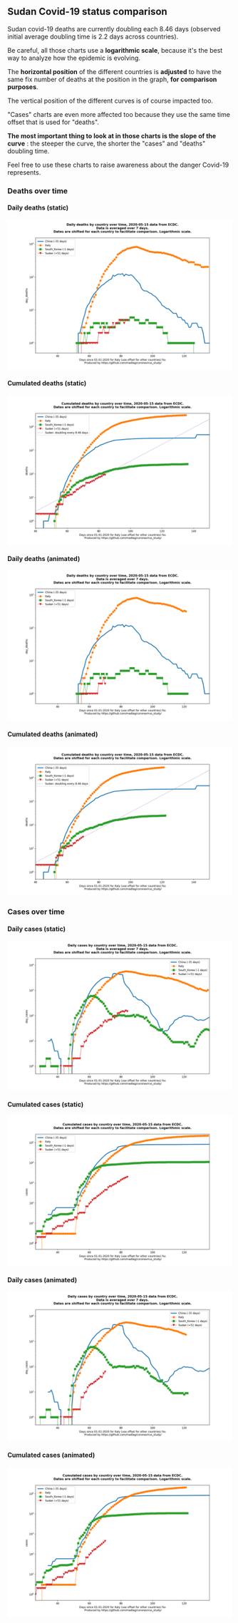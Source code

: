 ## Sudan Covid-19 status comparison 

Sudan covid-19 deaths are currently doubling each 8.46 days (observed initial average doubling time is 2.2 days across countries).



Be careful, all those charts use a **logarithmic scale**, because it's the best way to analyze how the epidemic is evolving.
 
The **horizontal position** of the different countries is **adjusted** to have the same fix number of deaths at the position in the graph, **for comparison purposes**.

The vertical position of the different curves is of course impacted too.

"Cases" charts are even more affected too because they use the same time offset that is used for "deaths".

**The most important thing to look at in those charts is the slope of the curve** : the steeper the curve, the shorter the "cases" and "deaths" doubling time.

Feel free to use these charts to raise awareness about the danger Covid-19 represents. 


 
### Deaths over time
 
#### Daily deaths (static)
![Sudan covid-19 daily deaths static chart](https://raw.githubusercontent.com/madlag/coronavirus_study/master/notebooks/graphs/2020-05-15/countries/Sudan/2020-05-15_Sudan_day_deaths.png "Sudan covid-19 day_deaths static chart")   
 
#### Cumulated deaths (static)
![Sudan covid-19 cumulated deaths static chart](https://raw.githubusercontent.com/madlag/coronavirus_study/master/notebooks/graphs/2020-05-15/countries/Sudan/2020-05-15_Sudan_deaths.png "Sudan covid-19 deaths static chart")   
 
#### Daily deaths (animated)
![Sudan covid-19 daily deaths animated chart](https://raw.githubusercontent.com/madlag/coronavirus_study/master/notebooks/graphs/2020-05-15/countries/Sudan/2020-05-15_Sudan_day_deaths.gif "Sudan covid-19 day_deaths animated chart")   
 
#### Cumulated deaths (animated)
![Sudan covid-19 cumulated deaths animated chart](https://raw.githubusercontent.com/madlag/coronavirus_study/master/notebooks/graphs/2020-05-15/countries/Sudan/2020-05-15_Sudan_deaths.gif "Sudan covid-19 deaths animated chart")   

 
### Cases over time
 
#### Daily cases (static)
![Sudan covid-19 daily cases static chart](https://raw.githubusercontent.com/madlag/coronavirus_study/master/notebooks/graphs/2020-05-15/countries/Sudan/2020-05-15_Sudan_day_cases.png "Sudan covid-19 day_cases static chart")   
 
#### Cumulated cases (static)
![Sudan covid-19 cumulated cases static chart](https://raw.githubusercontent.com/madlag/coronavirus_study/master/notebooks/graphs/2020-05-15/countries/Sudan/2020-05-15_Sudan_cases.png "Sudan covid-19 cases static chart")   
 
#### Daily cases (animated)
![Sudan covid-19 daily cases animated chart](https://raw.githubusercontent.com/madlag/coronavirus_study/master/notebooks/graphs/2020-05-15/countries/Sudan/2020-05-15_Sudan_day_cases.gif "Sudan covid-19 day_cases animated chart")   
 
#### Cumulated cases (animated)
![Sudan covid-19 cumulated cases animated chart](https://raw.githubusercontent.com/madlag/coronavirus_study/master/notebooks/graphs/2020-05-15/countries/Sudan/2020-05-15_Sudan_cases.gif "Sudan covid-19 cases animated chart")   


